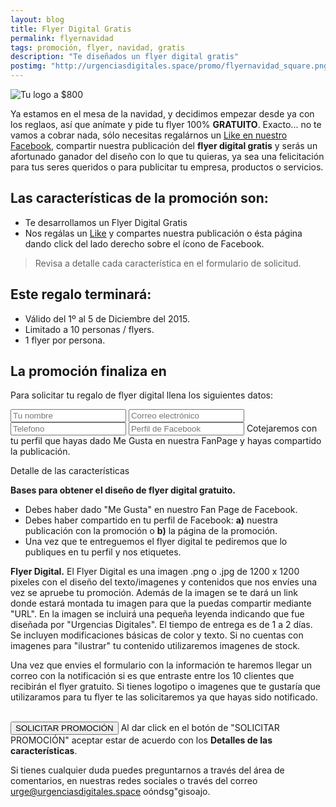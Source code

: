 ```yaml
---
layout: blog
title: Flyer Digital Gratis
permalink: flyernavidad
tags: promoción, flyer, navidad, gratis
description: "Te diseñados un flyer digital gratis"
postimg: "http://urgenciasdigitales.space/promo/flyernavidad_square.png"
---
```


![Tu logo a $800](http://urgenciasdigitales.space/promo/flyernavidad_square.png)


Ya estamos en el mesa de la navidad, y decidimos empezar desde ya con los reglaos, así que anímate y pide tu flyer 100% **GRATUITO**. Exacto... no te vamos a cobrar nada, sólo necesitas regalárnos un <a href="https://www.facebook.com/urgenciasdigitales" target="_blank">Like en nuestro Facebook</a>, compartir nuestra publicación del **flyer digital gratis** y serás un afortunado ganador del diseño con lo que tu quieras, ya sea una felicitación para tus seres queridos o para publicitar tu empresa, productos o servicios.




## Las características de la promoción son:

- Te desarrollamos un Flyer Digital Gratis
- Nos regálas un <a href="https://www.facebook.com/urgenciasdigitales" target="_blank">Like</a> y compartes nuestra publicación o ésta página dando click del lado derecho sobre el ícono de Facebook.

> Revisa a detalle cada característica en el formulario de solicitud.



## Este regalo terminará:
- Válido del 1º al 5 de Diciembre del 2015.
- Limitado a 10 personas / flyers.
- 1 flyer por persona.
 
## La promoción finaliza en

<div data-countdown="2015/12/05"></div>

Para solicitar tu regalo de flyer digital llena los siguientes datos:

<form action="https://dragonbarbudo.com/api/email.php" method="get" class="simple">

<div class="container"><div class="col6 col-t12 col-m12">

<input type="hidden" name="_to" value="urge@urgenciasdigitales.space">
<input type="hidden" name="_subject" value="Flyer Gratis">
<input type="text" name="Nombre" placeholder="Tu nombre" required>
<input type="email" name="_from" placeholder="Correo electrónico" required>
<input type="text" name="Tel" placeholder="Telefono">
<input type="text" name="Perfil" placeholder="Perfil de Facebook">
<label>Cotejaremos con tu perfil que hayas dado Me Gusta en nuestra FanPage y hayas compartido la publicación.</label>
</div><div class="col6 col-t12 col-m12">
<p>Detalle de las características</p>


<p class="small"><strong>Bases para obtener el diseño de flyer digital gratuito.</strong>
 <ul>
 <li>Debes haber dado "Me Gusta" en nuestro Fan Page de Facebook.</li>
 <li>Debes haber compartido en tu perfil de Facebook: <strong>a)</strong> nuestra publicación con la promoción o <strong>b)</strong> la página de la promoción.</li>
 <li>Una vez que te entreguemos el flyer digital te pediremos que lo publiques en tu perfil y nos etiquetes.</li></ul>
</p>
<p class="small"><strong>Flyer Digital.</strong>
  El Flyer Digital es una imagen .png o .jpg de 1200 x 1200 pixeles con el diseño del texto/imagenes y contenidos que nos envíes una vez se apruebe tu promoción. Además de la imagen se te dará un link donde estará montada tu imagen para que la puedas compartir mediante "URL". En la imagen se incluirá una pequeña leyenda indicando que fue diseñada por "Urgencias Digitales". El tiempo de entrega es de 1 a 2 días. Se incluyen modificaciones básicas de color y texto. Si no cuentas con imagenes para "ilustrar" tu contenido utilizaremos imagenes de stock.
</p>


</div></div>
<label>Una vez que envies el formulario con la información te haremos llegar un correo con la notificación si es que entraste entre los 10 clientes que recibirán el flyer gratuito. Si tienes logotipo o imagenes que te gustaría que utilizaramos para tu flyer te las solicitaremos ya que hayas sido notificado.</label>
<div class="container"><div class="col6 resultado">&nbsp;</div><div class="col6">

<button type="submit" class="btn">SOLICITAR PROMOCIÓN</button>
<label>Al dar click en el botón de "SOLICITAR PROMOCIÓN" aceptar estar de acuerdo con los <strong>Detalles de las características</strong>.</label>
</div></div>

</form>


Si tienes cualquier duda puedes preguntarnos a través del área de comentarios, en nuestras redes sociales o  través del correo <a href="mailto:urge@urgenciasdigitales.space">urge@urgenciasdigitales.space</a>
oóndsg"gisoajo.